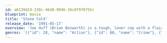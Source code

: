```yaml
---
id: a6139d24-238c-46d8-9046-26c8f970755c
blueprint: movie
title: 'Stone Cold'
release_date: '1991-05-17'
overview: 'Joe Huff (Brian Bosworth) is a tough, loner cop with a flair for infiltrating dangerous biker gangs. The FBI blackmail Joe into an undercover operation that entails infiltrating "The Brotherhood" - a powerful Mississippi biker gang linked in the murder of government officials as well as dealing drugs with the mafia.'
genres: '[{"id": 28, "name": "Action"}, {"id": 80, "name": "Crime"}, {"id": 53, "name": "Thriller"}]'
---
```

